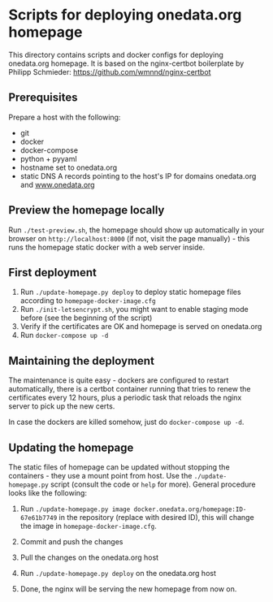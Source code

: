 # Scripts for deploying onedata.org homepage

This directory contains scripts and docker configs for deploying onedata.org 
homepage. It is based on the nginx-certbot boilerplate by Philipp Schmieder:
https://github.com/wmnnd/nginx-certbot


## Prerequisites

Prepare a host with the following:
* git
* docker
* docker-compose
* python + pyyaml
* hostname set to onedata.org
* static DNS A records pointing to the host's IP for domains onedata.org and www.onedata.org


## Preview the homepage locally

Run `./test-preview.sh`, the homepage should show up automatically in your 
browser on `http://localhost:8000` (if not, visit the page manually) - 
this runs the homepage static docker with a web server inside.


## First deployment

1. Run `./update-homepage.py deploy` to deploy static homepage files according to `homepage-docker-image.cfg`
2. Run `./init-letsencrypt.sh`, you might want to enable staging mode before (see the beginning of the script)
3. Verify if the certificates are OK and homepage is served on onedata.org
4. Run `docker-compose up -d`


## Maintaining the deployment

The maintenance is quite easy - dockers are configured to restart automatically, 
there is a certbot container running that tries to renew the certificates every
12 hours, plus a periodic task that reloads the nginx server to pick up the new certs. 

In case the dockers are killed somehow, just do `docker-compose up -d`.


## Updating the homepage

The static files of homepage can be updated without stopping the containers - 
they use a mount point from host. Use the `./update-homepage.py` script 
(consult the code or `help` for more). General procedure looks like the following:

1. Run `./update-homepage.py image docker.onedata.org/homepage:ID-67e61b7749`
in the repository (replace with desired ID), this will change the image 
in `homepage-docker-image.cfg`.

2. Commit and push the changes

3. Pull the changes on the onedata.org host

4. Run `./update-homepage.py deploy` on the onedata.org host

5. Done, the nginx will be serving the new homepage from now on.